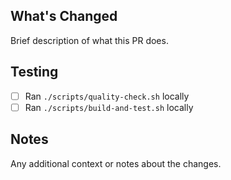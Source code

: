 ## What's Changed
Brief description of what this PR does.

## Testing
- [ ] Ran `./scripts/quality-check.sh` locally
- [ ] Ran `./scripts/build-and-test.sh` locally

## Notes
Any additional context or notes about the changes.
